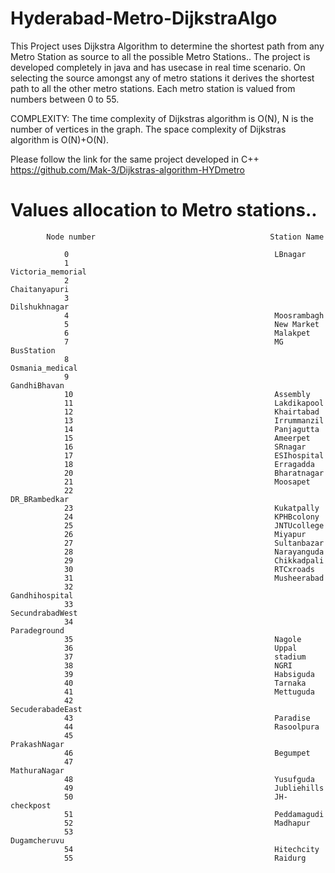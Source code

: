 # Hyderabad-Metro-DijkstraAlgo
This Project uses Dijkstra Algorithm to determine the shortest path from any Metro Station as source to all the possible Metro Stations..
The project is developed completely in java and has usecase in real time scenario. On selecting the source amongst any of metro stations it derives the shortest path to all the other metro stations.
Each metro station is valued from numbers between 0 to 55.

COMPLEXITY: The time complexity of Dijkstras algorithm is O(N), N is the number of vertices in the graph.
            The space complexity of Dijkstras algorithm is O(N)+O(N).
            
Please follow the link for the same project developed in C++
https://github.com/Mak-3/Dijkstras-algorithm-HYDmetro


# Values allocation to Metro stations..
            Node number                                       Station Name
            
                0                                              LBnagar
                1                                              Victoria_memorial
                2                                              Chaitanyapuri
                3                                              Dilshukhnagar
                4                                              Moosrambagh
                5                                              New Market
                6                                              Malakpet
                7                                              MG BusStation
                8                                              Osmania_medical
                9                                              GandhiBhavan
                10                                             Assembly
                11                                             Lakdikapool
                12                                             Khairtabad
                13                                             Irrummanzil
                14                                             Panjagutta
                15                                             Ameerpet
                16                                             SRnagar
                17                                             ESIhospital
                18                                             Erragadda
                20                                             Bharatnagar
                21                                             Moosapet
                22                                             DR_BRambedkar
                23                                             Kukatpally
                24                                             KPHBcolony
                25                                             JNTUcollege
                26                                             Miyapur
                27                                             Sultanbazar
                28                                             Narayanguda
                29                                             Chikkadpali
                30                                             RTCxroads
                31                                             Musheerabad
                32                                             Gandhihospital
                33                                             SecundrabadWest
                34                                             Paradeground
                35                                             Nagole
                36                                             Uppal
                37                                             stadium
                38                                             NGRI
                39                                             Habsiguda
                40                                             Tarnaka
                41                                             Mettuguda
                42                                             SecuderabadeEast
                43                                             Paradise
                44                                             Rasoolpura
                45                                             PrakashNagar
                46                                             Begumpet
                47                                             MathuraNagar
                48                                             Yusufguda
                49                                             Jubliehills
                50                                             JH-checkpost
                51                                             Peddamagudi
                52                                             Madhapur
                53                                             Dugamcheruvu
                54                                             Hitechcity
                55                                             Raidurg
                
                
